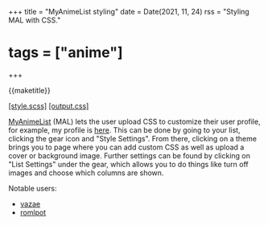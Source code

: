 +++
title = "MyAnimeList styling"
date = Date(2021, 11, 24)
rss = "Styling MAL with CSS."

# tags = ["anime"]
+++

{{maketitle}}

[[style.scss]]({{assets}}/style.scss)
[[output.css]]({{assets}}/output.css)

[MyAnimeList](https://myanimelist.net/) (MAL) lets the user upload
CSS to customize their user profile, for example, my profile is
[here](https://myanimelist.net/animelist/vazae). This can be done by
going to your list, clicking the gear icon and "Style Settings". From
there, clicking on a theme brings you to page where you can add custom CSS
as well as upload a cover or background image. Further settings can be
found by clicking on "List Settings" under the gear, which allows you to
do things like turn off images and choose which columns are shown.

Notable users:
- [vazae](https://myanimelist.net/animelist/vazae)
- [romlpot](https://myanimelist.net/animelist/romlpot)

